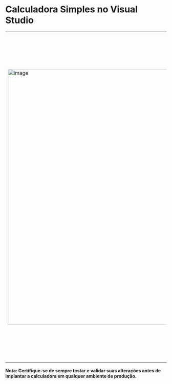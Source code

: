# Calculadora Simples no Visual Studio

<table>
<tr>
<td>
  <img <img width="800" alt="image" src="https://github.com/caioreius/Calculadora/assets/87735654/1f777dc1-830a-4f6e-9434-60f1632d13fe" width="1200"/>
</td>

<td align="justify">
  <strong>Esta é uma calculadora de console desenvolvida no Visual Studio que realiza operações básicas de soma, subtração, divisão e multiplicação com números inteiros.</strong><br><br>  

  <center><em>Funcionalidades: Soma, Subtração, Divisão e Multiplicação.</em></center><br><br>

  <strong>Melhorias Futuras:</strong>
    Adição de operações adicionais, como potenciação e cálculos trigonométricos simples.
    Melhoria da interface do usuário para torná-la mais intuitiva.
    Melhoria da versão gráfica da calculadora.<br>
    
  Sinta-se à vontade para explorar, modificar e expandir este projeto de acordo com suas necessidades e habilidades de programação.

</td>
</tr>
</table>


<strong>Nota: Certifique-se de sempre testar e validar suas alterações antes de implantar a calculadora em qualquer ambiente de produção.</strong>
